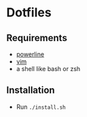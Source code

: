 # Dotfiles

## Requirements

- [powerline](https://github.com/powerline/powerline)
- [vim](https://www.vim.org/)
- a shell like bash or zsh

## Installation

- Run `./install.sh`

